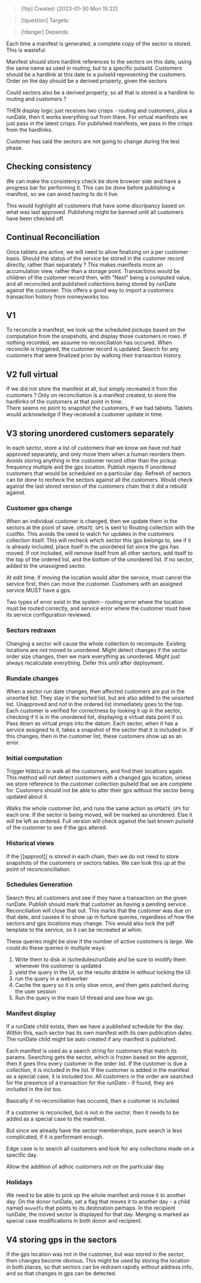 
>[!tip] Created: [2023-01-30 Mon 15:22]

>[!question] Targets: 

>[!danger] Depends: 

Each time a manifest is generated, a complete copy of the sector is stored.  This is wasteful.

Manifest should store hardlink references to the sectors on this date, using the same name as used in routing, but to a specific pulseId.
Customers should be a hardlink at this date to a pulseId representing the customers.
Order on the day should be a derived property, given the sectors

Could sectors also be a derived property, so all that is stored is a hardlink to routing and customers ?

THEN display logic just receives two crisps - routing and customers, plus a runDate, then it works everything out from there.  For virtual manifests we just pass in the latest crisps.  For published manifests, we pass in the crisps from the hardlinks.

Customer has said the sectors are not going to change during the test phase.

## Checking consistency
We can make the consistency check be done browser side and have a progress bar for performing it.  This can be done before publishing a manifest, so we can avoid having to do it live. 

This would highlight all customers that have some discripancy based on what was last approved.
Publishing might be banned until all customers have been checked off.

## Continual Reconciliation
Once tablets are active, we will need to allow finalizing on a per customer basis.
Should the status of the service be stored in the customer record directly, rather than separately ?
This makes manifests more an accumulation view, rather than a storage point.
Transactions would be children of the customer record then, with "Next" being a computed value, and all reconciled and published collections being stored by runDate against the customer.
This offers a good way to import a customers transaction history from moneyworks too.

## V1
To reconcile a manifest, we look up the scheduled pickups based on the computation from the snapshots, and display those customers in rows.
If nothing recorded, we assume no reconciliation has occured.
When reconcile is triggered, the customer record is updated.
Search for any customers that were finalized prior by walking their transaction history.

## V2 full virtual
If we did not store the manifest at all, but simply recreated it from the customers ?
Only on reconciliation is a manifest created, to store the hardlinks of the customers at that point in time.  
There seems no point to snapshot the customers, if we had tablets.
Tablets would acknowledge if they received a customer update in time.

## V3 storing unordered customers separately
In each sector, store a list of customers that we know we have not had approved separately, and only move them when a human reorders them.
Avoids storing anything in the customer record other than the pickup frequency multiple and the gps location.
Publish rejects if unordered customers that would be scheduled on a particular day.
Refresh of sectors can be done to recheck the sectors against all the customers.  Would check against the last stored version of the customers chain that it did a rebuild against.

### Customer gps change
When an individual customer is changed, then we update them in the sectors at the point of save. `UPDATE_GPS` is sent to Routing collection with the custNo.  This avoids the need to watch for updates in the customers collection itself.  This will recheck which sector this gps belongs to, see if it is already included, place itself in the unordered list since the gps has moved.  If not included, will remove itself from all other sectors, add itself to the top of the ordered list, and the bottom of the unordered list.  If no sector, added to the unassigned sector.

At edit time, if moving the location would alter the service, must cancel the service first, then can move the customer.  Customers with an assigned service MUST have a gps.

Two types of error exist in the system - routing error where the location must be routed correctly, and service error where the customer must have its service configuration reviewed.

### Sectors redrawn
Changing a sector will cause the whole collection to recompute.  Existing locations are not moved to unordered.  Might detect changes if the sector order size changes, then we mark everything as unordered.  Might just always recalculate everything.  Defer this until after deployment.

### Rundate changes
When a sector run date changes, then affected customers are put in the unsorted list.
They stay in the sorted list, but are also added to the unsorted list.
Unapproved and not in the ordered list immediately goes to the top.
Each customer is verified for correctness by looking it up in the sector, checking if it is in the unordered list, displaying a virtual data point if so.  Pass down as virtual props into the datum.
Each sector, when it has a service assigned to it, takes a snapshot of the sector that it is included in.  If this changes, then in the customer list, these customers show up as an error.  

### Initial computation
Trigger `REBUILD` to walk all the customers, and find their locations again.  This method will not detect customers with a changed gps location, unless we store reference to the customer collection pulseId that we are complete for.  Customers should not be able to alter their gps without the sector being updated about it.

Walks the whole customer list, and runs the same action as `UPDATE_GPS` for each one.  If the sector is being moved, will be marked as unordered.  Else it will be left as ordered.  Full version will check against the last known pulseId of the customer to see if the gps altered.

### Historical views
If the [[approot]] is stored in each chain, then we do not need to store snapshots of the customers or sectors tables.  We can look this up at the point of reconconciliation.  

### Schedules Generation
Search thru all customers and see if they have a transaction on the given runDate.
Publish should mark that customer as having a pending service.  Reconciliation will close that out.  This marks that the customer was due on that date, and causes it to show up in furture queries, regardless of how the sectors and gps locations may change.  This would also lock the pdf template to the service, so it can be recreated at whim.

These queries might be slow if the number of active customers is large.  We could do these queries in multiple ways:
1. Write them to disk in /schedules/runDate and be sure to modify them whenever the customer is updated
2. yield the query in the UI, so the results dribble in without locking the UI
3. run the query in a webworker
4. Cache the query so it is only slow once, and then gets patched during the user session
5. Run the query in the main UI thread and see how we go.

### Manifest display
If a runDate child exists, then we have a published schedule for the day.
Within this, each sector has its own manifest with its own publication dates.
The runDate child might be auto created if any manifest is published.

Each manifest is used as a search string for customers that match its params.  Searching gets the sector, which is frozen based on the approot, then it goes thru every customer in the order list.  If the customer is due a collection, it is included in the list.  If the customer is added in the manifest as a special case, it is included too.  All customers in the order are searched for the presence of a transaction for the runDate - if found, they are included in the list too.

Basically if no reconciliation has occured, then a customer is included 

If a customer is reconciled, but is not in the sector, then it needs to be added as a special case to the manifest.


But since we already have the sector memberships, pure search is less complicated, if it is performant enough.

Edge case is to search all customers and look for any collections made on a specific day.

Allow the addition of adhoc customers not on the particular day.

### Holidays
We need to be able to pick up the whole manifest and move it to another day.
On the donor runDate, set a flag that moves it to another day - a child named `movedTo` that points to its destination perhaps.
In the recipient runDate, the moved sector is displayed for that day.
Merging is marked as special case modifications in both donor and recipient.

## V4 storing gps in the sectors
If the gps location was not in the customer, but was stored in the sector, then changes become obvious.  This might be used by storing the location in both places, so that sectors can be redrawn rapidly without address info, and so that changes in gps can be detected.